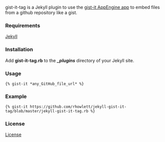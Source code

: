 gist-it-tag is a Jekyll plugin to use the [gist-it AppEngine app](http://gist-it.appspot.com/) to embed files from a github repository like a gist.

### Requirements

[Jekyll](https://github.com/mojombo/jekyll)

### Installation

Add **gist-it-tag.rb** to the _**\_plugins**_ directory of your Jekyll site.

### Usage

`{% gist-it *any_GitHub_file_url* %}`

### Example

`{% gist-it https://github.com/rhowlett/jekyll-gist-it-tag/blob/master/jekyll-gist-it-tag.rb %}`

### License

[License](blob/master/LICENSE)